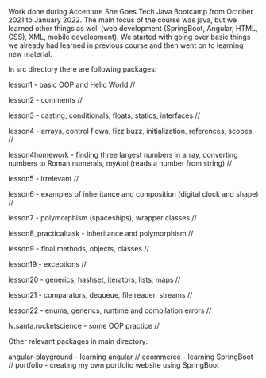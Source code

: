 Work done during Accenture She Goes Tech Java Bootcamp from October 2021 to January 2022.
The main focus of the course was java, but we learned other things as well (web 
development (SpringBoot, Angular, HTML, CSS), XML, mobile development). 
We started with going over basic things we already had learned in previous course and 
then went on to learning new material. 

In src directory there are following packages: 

lesson1 - basic OOP and Hello World // 

lesson2 - comments // 

lesson3 - casting, conditionals, floats, statics, interfaces //

lesson4 - arrays, control flowa, fizz buzz, initialization, references, scopes //  

lesson4homework - finding three largest numbers in array, converting numbers to Roman 
numerals, myAtoi (reads a number from string) // 

lesson5 - irrelevant // 

lesson6 - examples of inheritance and composition (digital clock and shape) // 

lesson7 - polymorphism (spaceships), wrapper classes // 

lesson8_practicaltask - inheritance and polymorphism // 

lesson9 - final methods, objects, classes // 

lesson19 - exceptions // 

lesson20 - generics, hashset, iterators, lists, maps // 

lesson21 - comparators, dequeue, file reader, streams // 

lesson22 - enums, generics, runtime and compilation errors // 

lv.santa.rocketscience - some OOP practice //  


Other relevant packages in main directory: 

angular-playground - learning angular // 
ecommerce - learning SpringBoot // 
portfolio - creating my own portfolio website using SpringBoot